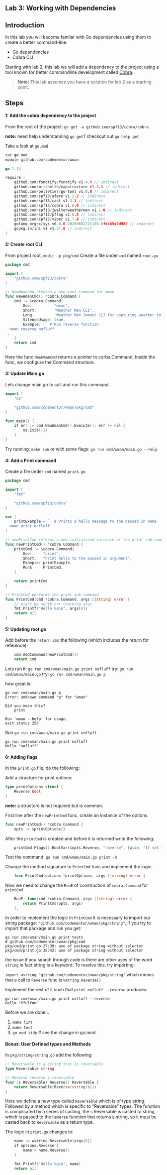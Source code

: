 ## Lab 3: Working with Dependencies


## Introduction

In this lab you will become familar with Go dependencies using them to create a better command-line.

* Go dependencies
* Cobra CLI

Starting with lab 2, this lab we will add a dependency to the project using a tool known for better commandline development called [Cobra](https://github.com/spf13/cobra).

> **Note:** This lab assumes you have a solution for lab 2 as a starting point.

## Steps

#### 1: Add the cobra dependency to the project

From the root of the project:
`go get -u github.com/spf13/cobra/cobra`

**note:** need help understanding `go get`?  checkout out `go help get`

Take a look at `go.mod`

```go
cat go.mod 
module github.com/codementor/wman

go 1.14

require (
	github.com/fsnotify/fsnotify v1.4.9 // indirect
	github.com/mitchellh/mapstructure v1.3.1 // indirect
	github.com/pelletier/go-toml v1.8.0 // indirect
	github.com/spf13/afero v1.2.2 // indirect
	github.com/spf13/cast v1.3.1 // indirect
	github.com/spf13/cobra v1.0.0 // indirect
	github.com/spf13/jwalterweatherman v1.1.0 // indirect
	github.com/spf13/pflag v1.0.5 // indirect
	github.com/spf13/viper v1.7.0 // indirect
	golang.org/x/sys v0.0.0-20200602225109-6fdc65e7d980 // indirect
	gopkg.in/ini.v1 v1.57.0 // indirect
)
```

#### 2: Create root CLI

From project root, `mkdir -p pkg/cmd`
Create a file under `cmd` named `root.go`
```go
package cmd

import (
	"github.com/spf13/cobra"
)

// NewWmanCmd creates a new root command for wman
func NewWmanCmd() *cobra.Command {
	cmd := &cobra.Command{
		Use:          "wman",
		Short:        "Weather Man CLI",
		Long:         `Weather Man (wman) CLI for capturing weather information.`,
		SilenceUsage: true,
		Example: `  # Run reverse function
  wman reverse nofluff
`,
	}
	return cmd
}
```

Here the func `NewWmanCmd` returns a pointer to corba.Command.  Inside the func, we configure the Command structure.

#### 3: Update Main.go

Lets change main.go to call and run this command.

```go
import (
	"os"

	"github.com/codementor/wman/pkg/cmd"
)

func main() {
	if err := cmd.NewWmanCmd().Execute(); err != nil {
		os.Exit(-1)
	}
}
```

Try running: `make run`
or with some flags:  `go run cmd/wman/main.go --help`

#### 4: Add a Print command

Create a file under `cmd` named `print.go`

```go
package cmd

import (
	"fmt"

	"github.com/spf13/cobra"
)

var (
	printExample = `  # Prints a hello message to the passed in name
  wman print nofluff`
)

// newPrintCmd returns a new initialized instance of the print sub command
func newPrintCmd() *cobra.Command {
	printCmd := &cobra.Command{
		Use:     "print",
		Short:   "Print hello to the passed in argument",
		Example: printExample,
		RunE:    PrintCmd,
	}

	return printCmd
}

// PrintCmd performs the print sub command
func PrintCmd(cmd *cobra.Command, args []string) error {
	// might be worth err checking args
	fmt.Printf("Hello %q\n", args[0])
	return nil
}

```

#### 5: Updating root.go

Add before the `return cmd` the following (which includes the return for reference):
```go
	cmd.AddCommand(newPrintCmd())
	return cmd
```

Lets run it: `go run cmd/wman/main.go print nofluff`
try: `go run cmd/wman/main.go`
try: `go run cmd/wman/main.go p`

how great is:
```shell
go run cmd/wman/main.go p
Error: unknown command "p" for "wman"

Did you mean this?
	print

Run 'wman --help' for usage.
exit status 255
```
Run `go run cmd/wman/main.go print nofluff`
```
go run cmd/wman/main.go print nofluff
Hello "nofluff"
```

#### 6: Adding flags

In the `print.go` file, do the following:

Add a structure for print options:

```go
type printOptions struct {
	Reverse bool
}
```
**note:** a structure is not required but is common.

First line after the `newPrintCmd` func, create an instance of the options.

```go
func newPrintCmd() *cobra.Command {
	opts := &printOptions{}

```

After the `printCmd` is created and before it is returned write the following:

```go
	printCmd.Flags().BoolVar(&opts.Reverse, "reverse", false, "If set to true, it reverses the argument passed in (default \"false\")")
```

Test the command: `go run cmd/wman/main.go print -h`

Change the method signature to `PrintCmd` func and implement the logic:

```go
	func PrintCmd(options *printOptions, args []string) error {
```

Now we need to change the `RunE` of construction of `cobra.Command` for `printCmd`
```go
	RunE: func(cmd *cobra.Command, args []string) error {
		return PrintCmd(opts, args)
	},
```

In order to implement the logic in `PrintCmd` it is necessary to import our string package: `"github.com/codementor/wman/pkg/string"`, if you try to import that package and run you get:

```shell
go run cmd/wman/main.go print tests
# github.com/codementor/wman/pkg/cmd
pkg/cmd/print.go:27:39: use of package string without selector
pkg/cmd/print.go:38:43: use of package string without selector
```

the issue if you search through code is there are other uses of the word `string` in fact string is a keyword.  To resolve this, try importing:

`import wstring "github.com/codementor/wman/pkg/string"`
which means that a call to `Reverse` func is `wstring.Reverse()`

Implement the rest of it such that `print nofluff --reverse` produces:

```shell
go run cmd/wman/main.go print nofluff --reverse
Hello "ffulfon"
```

Before we are done...

1. `make lint`
2. `make test`
3. `go mod tidy` # see the change in go.mod

#### Bonus: User Defined types and Methods

In `pkg/string/string.go` add the following:

```go
// Reversable is a string that is reversable
type Reversable string

// Reverse reverse a reversable
func (s Reversable) Reverse() Reversable {
	return Reversable(Reverse(string(s)))
}
```

Here we define a new type called `Reversable` which is of type string.  Followed by a method which is specific to "Reversable" types.  The function is complicated by a series of casting, the `s` Reversable is casted to string, which is passed to the `Reverse` function that returns a string, so it must be casted back to `Reversable` as a return type.

The logic in `print.go` changes to:

```go
	name := wstring.Reversable(args[0])
	if options.Reverse {
		name = name.Reverse()
	}

	fmt.Printf("Hello %q\n", name)
	return nil
```
